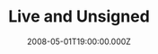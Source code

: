 ---
title: "Live and Unsigned"
venue: "South Parade Pier"
date: 2008-05-01T19:00:00.000Z
permalink: /almanac/events/2008-05-01-live-and-unsigned/index.html
lat: 50.7792259
long: -1.0789523
---